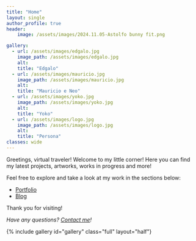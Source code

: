 ```yaml
---
title: "Home"
layout: single
author_profile: true
header: 
    image: /assets/images/2024.11.05-Astolfo bunny fit.png

gallery:
  - url: /assets/images/edgalo.jpg
    image_path: /assets/images/edgalo.jpg
    alt: 
    title: "Edgalo"
  - url: /assets/images/mauricio.jpg
    image_path: /assets/images/mauricio.jpg
    alt: 
    title: "Mauricio e Neo"
  - url: /assets/images/yoko.jpg
    image_path: /assets/images/yoko.jpg
    alt: 
    title: "Yoko"
  - url: /assets/images/logo.jpg
    image_path: /assets/images/logo.jpg
    alt: 
    title: "Persona"
classes: wide
---
```


Greetings, virtual traveler! Welcome to my little corner! Here you can find my latest projects, artworks, works in progress and more!

Feel free to explore and take a look at my work in the sections below:

- [Portfolio](/portfolio)
- [Blog](/blog)
  
Thank you for visiting! 

*Have any questions? [Contact me](mailto:makki.ikkam606@gmail.com)!*

{% include gallery id="gallery" class="full" layout="half"}